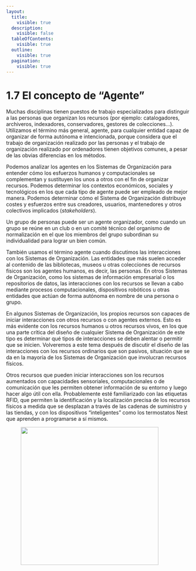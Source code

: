 ```yaml
---
layout:
  title:
    visible: true
  description:
    visible: false
  tableOfContents:
    visible: true
  outline:
    visible: true
  pagination:
    visible: true
---
```


# 1.7 El concepto de “Agente”

Muchas disciplinas tienen puestos de trabajo especializados para distinguir a las personas que organizan los recursos (por ejemplo: catalogadores, archiveros, indexadores, conservadores, gestores de colecciones...). Utilizamos el término más general, agente, para cualquier entidad capaz de organizar de forma autónoma e intencionada, porque considera que el trabajo de organización realizado por las personas y el trabajo de organización realizado por ordenadores tienen objetivos comunes, a pesar de las obvias diferencias en los métodos.

Podemos analizar los agentes en los Sistemas de Organización para entender cómo los esfuerzos humanos y computacionales se complementan y sustituyen los unos a otros con el fin de organizar recursos. Podemos determinar los contextos económicos, sociales y tecnológicos en los que cada tipo de agente puede ser empleado de mejor manera. Podemos determinar cómo el Sistema de Organización distribuye costes y esfuerzos entre sus creadores, usuarios, mantenedores y otros colectivos implicados (_stakeholders_).

Un grupo de personas puede ser un agente organizador, como cuando un grupo se reúne en un club o en un comité técnico del organismo de normalización en el que los miembros del grupo subordinan su individualidad para lograr un bien común.

También usamos el término agente cuando discutimos las interacciones con los Sistemas de Organización. Las entidades que más suelen acceder al contenido de las bibliotecas, museos u otras colecciones de recursos físicos son los agentes humanos, es decir, las personas. En otros Sistemas de Organización, como los sistemas de información empresarial o los repositorios de datos, las interacciones con los recursos se llevan a cabo mediante procesos computacionales, dispositivos robóticos u otras entidades que actúan de forma autónoma en nombre de una persona o grupo.

En algunos Sistemas de Organización, los propios recursos son capaces de iniciar interacciones con otros recursos o con agentes externos. Esto es más evidente con los recursos humanos u otros recursos vivos, en los que una parte crítica del diseño de cualquier Sistema de Organización de este tipo es determinar qué tipos de interacciones se deben alentar o permitir que se inicien. Volveremos a este tema después de discutir el diseño de las interacciones con los recursos ordinarios que son pasivos, situación que se da en la mayoría de los Sistemas de Organización que involucran recursos físicos.

Otros recursos que pueden iniciar interacciones son los recursos aumentados con capacidades sensoriales, computacionales o de comunicación que les permiten obtener información de su entorno y luego hacer algo útil con ella. Probablemente esté familiarizado con las etiquetas RFID, que permiten la identificación y la localización precisa de los recursos físicos a medida que se desplazan a través de las cadenas de suministro y las tiendas, y con los dispositivos “inteligentes” como los termostatos Nest que aprenden a programarse a sí mismos.

<figure><img src="../.gitbook/assets/enviar.jpg" alt="" width="375"><figcaption></figcaption></figure>
